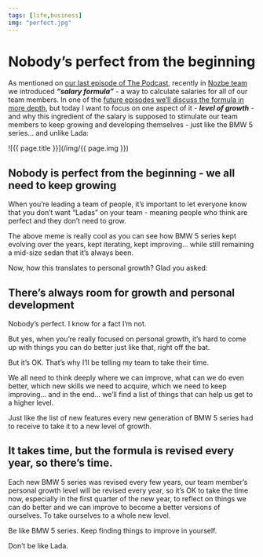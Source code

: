 ```yaml
---
tags: [life,business]
img: "perfect.jpg"
---
```


# Nobody’s perfect from the beginning

As mentioned on [our last episode of The Podcast](/thepodcast-172), recently in [Nozbe team](https://nozbe.com/about) we introduced ***“salary formula”*** - a way to calculate salaries for all of our team members. In one of the [future episodes we’ll discuss the formula in more depth](/thepodcast-176), but today I want to focus on one aspect of it - ***level of growth*** - and why this ingredient of the salary is supposed to stimulate our team members to keep growing and developing themselves - just like the BMW 5 series... and unlike Lada:
 
<!--More-->

![{{ page.title }}](/img/{{ page.img }})

## Nobody is perfect from the beginning - we all need to keep growing

When you’re leading a team of people, it’s important to let everyone know that you don’t want “Ladas” on your team - meaning people who think are perfect and they don’t need to grow.

The above meme is really cool as you can see how BMW 5 series kept evolving over the years, kept iterating, kept improving... while still remaining a mid-size sedan that it’s always been.

Now, how this translates to personal growth? Glad you asked:

## There’s always room for growth and personal development

Nobody’s perfect. I know for a fact I’m not.

But yes, when you’re really focused on personal growth, it’s hard to come up with things you can do better just like that, right off the bat.

But it’s OK. That’s why I’ll be telling my team to take their time.

We all need to think deeply where we can improve, what can we do even better, which new skills we need to acquire, which we need to keep improving... and in the end... we’ll find a list of things that can help us get to a higher level.

Just like the list of new features every new generation of BMW 5 series had to receive to take it to a new level of growth.

## It takes time, but the formula is revised every year, so there’s time.

Each new BMW 5 series was revised every few years, our team member’s personal growth level will be revised every year, so it’s OK to take the time now, especially in the first quarter of the new year, to reflect on things we can do better and we can improve to become a better versions of ourselves. To take ourselves to a whole new level.

Be like BMW 5 series. Keep finding things to improve in yourself.

Don’t be like Lada.

[n]: https://nozbe.com/?a=mike
[p]: https://thepodcast.fm/